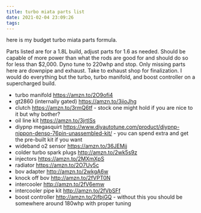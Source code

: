 ```yaml
---
title: turbo miata parts list
date: 2021-02-04 23:09:26
tags:
---
```


here is my budget turbo miata parts formula.

Parts listed are for a 1.8L build, adjust parts for 1.6 as needed. Should be capable of more power than what the rods are good for and should do so for less than $2,000. Dyno tune to 220whp and stop. Only missing parts here are downpipe and exhaust. Take to exhaust shop for finalization. I would do everything but the turbo, turbo manifold, and boost controller on a supercharged build.

- turbo manifold	https://amzn.to/2O9ofi4
- gt2860 (internally gated)	https://amzn.to/3jioJhg
- clutch	https://amzn.to/3rmQ6tf - stock one might hold if you are nice to it but why bother?
- oil line kit	https://amzn.to/3jrtlSs
- diypnp megasquirt	https://www.diyautotune.com/product/diypnp-nippon-denso-76pin-unassembled-kit/ - you can spend extra and get the pre-built kit if you want
- wideband o2 sensor	https://amzn.to/36JEMjj
- colder turbo spark plugs	http://amzn.to/2wk5s9z
- injectors	https://amzn.to/2MXmXpS
- radiator	https://amzn.to/2O7Uv5c
- bov adapter	http://amzn.to/2wkgA6w
- knock off bov	http://amzn.to/2fVPT0N
- intercooler	http://amzn.to/2fV6emw
- intercooler pipe kit	http://amzn.to/2fVbSFf
- boost controller	http://amzn.to/2ifbjGQ - without this you should be somewhere around 180whp with proper tuning


